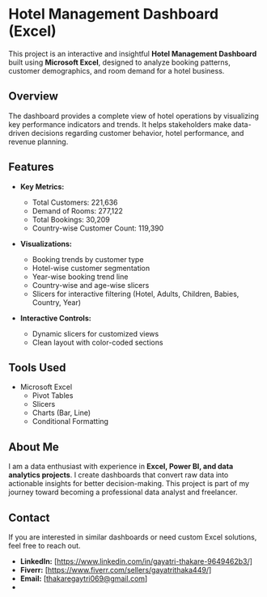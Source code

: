 # Hotel Management Dashboard (Excel)

This project is an interactive and insightful **Hotel Management Dashboard** built using **Microsoft Excel**, designed to analyze booking patterns, customer demographics, and room demand for a hotel business.

## Overview

The dashboard provides a complete view of hotel operations by visualizing key performance indicators and trends. It helps stakeholders make data-driven decisions regarding customer behavior, hotel performance, and revenue planning.

## Features

- **Key Metrics:**
  - Total Customers: 221,636
  - Demand of Rooms: 277,122
  - Total Bookings: 30,209
  - Country-wise Customer Count: 119,390

- **Visualizations:**
  - Booking trends by customer type
  - Hotel-wise customer segmentation
  - Year-wise booking trend line
  - Country-wise and age-wise slicers
  - Slicers for interactive filtering (Hotel, Adults, Children, Babies, Country, Year)

- **Interactive Controls:**
  - Dynamic slicers for customized views
  - Clean layout with color-coded sections

## Tools Used

- Microsoft Excel
  - Pivot Tables
  - Slicers
  - Charts (Bar, Line)
  - Conditional Formatting

## About Me

I am a data enthusiast with experience in **Excel, Power BI, and data analytics projects**. I create dashboards that convert raw data into actionable insights for better decision-making. This project is part of my journey toward becoming a professional data analyst and freelancer.

## Contact

If you are interested in similar dashboards or need custom Excel solutions, feel free to reach out.

- **LinkedIn:** [https://www.linkedin.com/in/gayatri-thakare-9649462b3/]
- **Fiverr:** [https://www.fiverr.com/sellers/gayatrithaka449/]
- **Email:** [thakaregaytri069@gmail.com]
-
